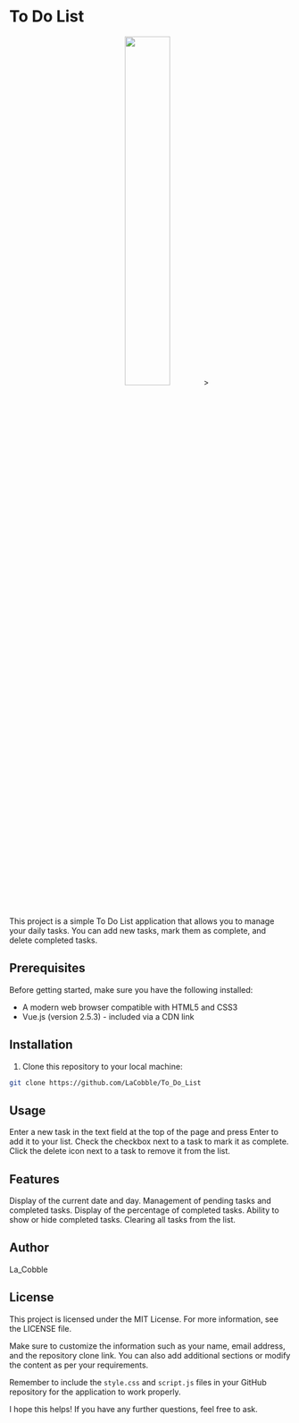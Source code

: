 # To Do List

<p align="center">
<img src="https://github.com/LaCobble/To_Do_List/assets/71151090/863d4219-ee56-445f-8e7c-1dfd5e963f6e" width=40% height=40%>>
</p>

This project is a simple To Do List application that allows you to manage your daily tasks. You can add new tasks, mark them as complete, and delete completed tasks.

## Prerequisites

Before getting started, make sure you have the following installed:

- A modern web browser compatible with HTML5 and CSS3
- Vue.js (version 2.5.3) - included via a CDN link

## Installation

1. Clone this repository to your local machine: 
 
```bash
git clone https://github.com/LaCobble/To_Do_List
```

## Usage
Enter a new task in the text field at the top of the page and press Enter to add it to your list.
Check the checkbox next to a task to mark it as complete.
Click the delete icon next to a task to remove it from the list.

## Features
Display of the current date and day.
Management of pending tasks and completed tasks.
Display of the percentage of completed tasks.
Ability to show or hide completed tasks.
Clearing all tasks from the list.


## Author
La_Cobble

## License
This project is licensed under the MIT License. For more information, see the LICENSE file.


Make sure to customize the information such as your name, email address, and the repository clone link. You can also add additional sections or modify the content as per your requirements.

Remember to include the `style.css` and `script.js` files in your GitHub repository for the application to work properly.

I hope this helps! If you have any further questions, feel free to ask.

